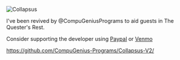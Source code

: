 ![Collapsus](https://cdn.discordapp.com/emojis/856330729528361000.png)

I've been revived by @CompuGeniusPrograms to aid guests in The Quester's Rest.

Consider supporting the developer using [Paypal](https://paypal.me/cgprograms) or [Venmo](https://venmo.com/CompuGeniusCode)

https://github.com/CompuGenius-Programs/Collapsus-V2/
